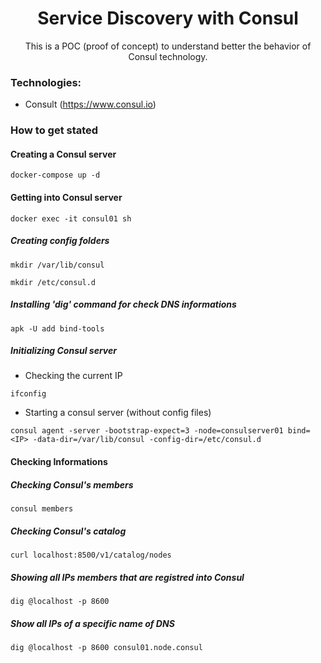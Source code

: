 <h1 align="center">Service Discovery with Consul</h1>
<p align="center">This is a POC (proof of concept) to understand better the behavior of Consul technology.</p>


### Technologies:
* Consult (https://www.consul.io)

### How to get stated
#### Creating a Consul server
```console
docker-compose up -d
```
#### Getting into Consul server
```console
docker exec -it consul01 sh
```
##### Creating config folders
```console
mkdir /var/lib/consul
```
```console
mkdir /etc/consul.d
```
##### Installing 'dig' command for check DNS informations
```console
apk -U add bind-tools
```
##### Initializing Consul server
* Checking the current IP
```console
ifconfig
```
* Starting a consul server (without config files)
```console
consul agent -server -bootstrap-expect=3 -node=consulserver01 bind=<IP> -data-dir=/var/lib/consul -config-dir=/etc/consul.d
```

#### Checking Informations
##### Checking Consul's members
```console
consul members
```
##### Checking Consul's catalog
```console
curl localhost:8500/v1/catalog/nodes
```
##### Showing all IPs members that are registred into Consul
```console
dig @localhost -p 8600
```
##### Show all IPs of a specific name of DNS
```console
dig @localhost -p 8600 consul01.node.consul
```
